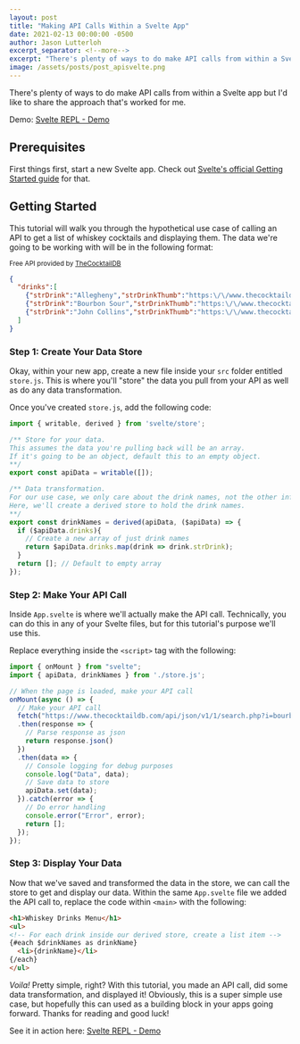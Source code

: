 ```yaml
---
layout: post
title: "Making API Calls Within a Svelte App"
date: 2021-02-13 00:00:00 -0500
author: Jason Lutterloh
excerpt_separator: <!--more-->
excerpt: "There's plenty of ways to do make API calls from within a Svelte app but I'd like to share the approach that's worked for me."
image: /assets/posts/post_apisvelte.png
---
```


There's plenty of ways to do make API calls from within a Svelte app but I'd like to share the approach that's worked for me.

Demo:  [Svelte REPL - Demo](https://svelte.dev/repl/cb31be94ea444b41a11d1320d16ba6dc?version=3.32.3)

## Prerequisites

First things first, start a new Svelte app. Check out [Svelte's official Getting Started guide](https://svelte.dev/blog/the-easiest-way-to-get-started#2_Use_degit) for that.

## Getting Started

This tutorial will walk you through the hypothetical use case of calling an API to get a list of whiskey cocktails and displaying them. The data we're going to be working with will be in the following format:

<sub>Free API provided by [TheCocktailDB](https://www.thecocktaildb.com)</sub>

```json
{
  "drinks":[
    {"strDrink":"Allegheny","strDrinkThumb":"https:\/\/www.thecocktaildb.com\/images\/media\/drink\/uwvyts1483387934.jpg","idDrink":"11021"},
    {"strDrink":"Bourbon Sour","strDrinkThumb":"https:\/\/www.thecocktaildb.com\/images\/media\/drink\/dms3io1504366318.jpg","idDrink":"11147"},
    {"strDrink":"John Collins","strDrinkThumb":"https:\/\/www.thecocktaildb.com\/images\/media\/drink\/0t4bv71606854479.jpg","idDrink":"11580"},
  ]
}
```

### Step 1: Create Your Data Store

Okay, within your new app, create a new file inside your `src` folder entitled `store.js`. This is where you'll "store" the data you pull from your API as well as do any data transformation.

Once you've created `store.js`, add the following code:

```javascript
import { writable, derived } from 'svelte/store';

/** Store for your data. 
This assumes the data you're pulling back will be an array.
If it's going to be an object, default this to an empty object.
**/
export const apiData = writable([]);

/** Data transformation.
For our use case, we only care about the drink names, not the other information.
Here, we'll create a derived store to hold the drink names.
**/
export const drinkNames = derived(apiData, ($apiData) => {
  if ($apiData.drinks){
    // Create a new array of just drink names
    return $apiData.drinks.map(drink => drink.strDrink); 
  }
  return []; // Default to empty array
});
```

### Step 2: Make Your API Call

Inside `App.svelte` is where we'll actually make the API call. Technically, you can do this in any of your Svelte files, but for this tutorial's purpose we'll use this.

Replace everything inside the `<script>` tag with the following:

```javascript
import { onMount } from "svelte";
import { apiData, drinkNames } from './store.js';

// When the page is loaded, make your API call
onMount(async () => {
  // Make your API call
  fetch("https://www.thecocktaildb.com/api/json/v1/1/search.php?i=bourbon")
  .then(response => {
    // Parse response as json
    return response.json()
  })
  .then(data => {
    // Console logging for debug purposes
    console.log("Data", data);
    // Save data to store
    apiData.set(data); 
  }).catch(error => {
    // Do error handling
    console.error("Error", error);
    return [];
  });
});
```

### Step 3: Display Your Data

Now that we've saved and transformed the data in the store, we can call the store to get and display our data. Within the same `App.svelte` file we added the API call to, replace the code within `<main>` with the following:

```html
<h1>Whiskey Drinks Menu</h1>
<ul>
<!-- For each drink inside our derived store, create a list item -->
{#each $drinkNames as drinkName}
  <li>{drinkName}</li>
{/each}
</ul>
```

_Voila!_ Pretty simple, right? With this tutorial, you made an API call, did some data transformation, and displayed it! Obviously, this is a super simple use case, but hopefully this can used as a building block in your apps going forward. Thanks for reading and good luck!

See it in action here: [Svelte REPL - Demo](https://svelte.dev/repl/cb31be94ea444b41a11d1320d16ba6dc?version=3.32.3)